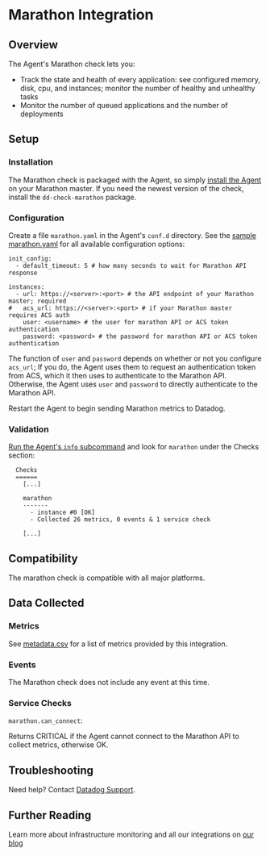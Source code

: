 # Marathon Integration

## Overview

The Agent's Marathon check lets you:

* Track the state and health of every application: see configured memory, disk, cpu, and instances; monitor the number of healthy and unhealthy tasks
* Monitor the number of queued applications and the number of deployments

## Setup
### Installation

The Marathon check is packaged with the Agent, so simply [install the Agent](https://app.datadoghq.com/account/settings#agent) on your Marathon master. If you need the newest version of the check, install the `dd-check-marathon` package.

### Configuration

Create a file `marathon.yaml` in the Agent's `conf.d` directory. See the [sample marathon.yaml](https://github.com/DataDog/integrations-core/blob/master/marathon/conf.yaml.default) for all available configuration options:

```
init_config:
  - default_timeout: 5 # how many seconds to wait for Marathon API response

instances:
  - url: https://<server>:<port> # the API endpoint of your Marathon master; required
#   acs_url: https://<server>:<port> # if your Marathon master requires ACS auth
    user: <username> # the user for marathon API or ACS token authentication
    password: <password> # the password for marathon API or ACS token authentication
```

The function of `user` and `password` depends on whether or not you configure `acs_url`; If you do, the Agent uses them to request an authentication token from ACS, which it then uses to authenticate to the Marathon API. Otherwise, the Agent uses `user` and `password` to directly authenticate to the Marathon API.

Restart the Agent to begin sending Marathon metrics to Datadog.

### Validation

[Run the Agent's `info` subcommand](https://help.datadoghq.com/hc/en-us/articles/203764635-Agent-Status-and-Information) and look for `marathon` under the Checks section:

```
  Checks
  ======
    [...]

    marathon
    -------
      - instance #0 [OK]
      - Collected 26 metrics, 0 events & 1 service check

    [...]
```

## Compatibility

The marathon check is compatible with all major platforms.

## Data Collected
### Metrics
See [metadata.csv](https://github.com/DataDog/integrations-core/blob/master/marathon/metadata.csv) for a list of metrics provided by this integration.

### Events
The Marathon check does not include any event at this time.

### Service Checks

`marathon.can_connect`:

Returns CRITICAL if the Agent cannot connect to the Marathon API to collect metrics, otherwise OK.

## Troubleshooting
Need help? Contact [Datadog Support](http://docs.datadoghq.com/help/).

## Further Reading
Learn more about infrastructure monitoring and all our integrations on [our blog](https://www.datadoghq.com/blog/)